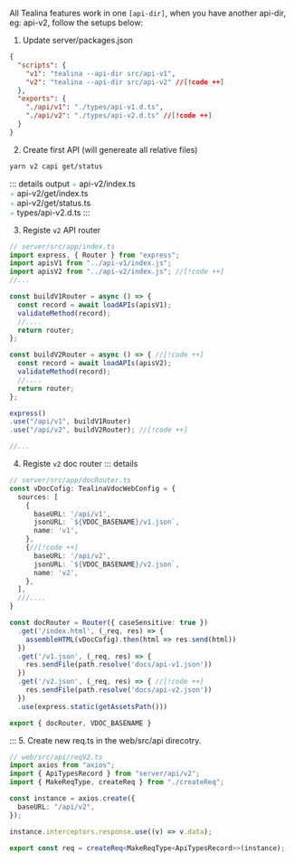 All Tealina features work in one `[api-dir]`, when you have another api-dir, eg: api-v2,
follow the setups below:

1. Update server/packages.json
```json {4}
{
  "scripts": {
    "v1": "tealina --api-dir src/api-v1",
    "v2": "tealina --api-dir src/api-v2" //[!code ++]
  },
  "exports": {
    "./api/v1": "./types/api-v1.d.ts",
    "./api/v2": "./types/api-v2.d.ts" //[!code ++]
  }
}
```
2. Create first API (will genereate all relative files)
```bash
yarn v2 capi get/status
```
::: details output
<span style="color:#3dd68c"> + </span> api-v2/index.ts\
<span style="color:#3dd68c"> + </span> api-v2/get/index.ts\
<span style="color:#3dd68c"> + </span> api-v2/get/status.ts\
<span style="color:#3dd68c"> + </span> types/api-v2.d.ts
:::

3. Registe `v2` API router

```ts {14-19}
// server/src/app/index.ts
import express, { Router } from "express";
import apisV1 from "../api-v1/index.js";
import apisV2 from "../api-v2/index.js"; //[!code ++]
//...

const buildV1Router = async () => {
  const record = await loadAPIs(apisV1);
  validateMethod(record);
  //....
  return router;
};

const buildV2Router = async () => { //[!code ++]
  const record = await loadAPIs(apisV2);
  validateMethod(record);
  //....
  return router;
};

express()
.use("/api/v1", buildV1Router)
.use("/api/v2", buildV2Router); //[!code ++]

//...
```
4. Registe `v2` doc router
::: details
```ts {9-13,25-27}
// server/src/app/docRouter.ts
const vDocCofig: TealinaVdocWebConfig = {
  sources: [
    {
      baseURL: '/api/v1',
      jsonURL: `${VDOC_BASENAME}/v1.json`,
      name: 'v1',
    },
    {//[!code ++]
      baseURL: '/api/v2',
      jsonURL: `${VDOC_BASENAME}/v2.json`,
      name: 'v2',
    },
  ],
  ///....
}

const docRouter = Router({ caseSensitive: true })
  .get('/index.html', (_req, res) => {
    assembleHTML(vDocCofig).then(html => res.send(html))
  })
  .get('/v1.json', (_req, res) => {
    res.sendFile(path.resolve('docs/api-v1.json'))
  })
  .get('/v2.json', (_req, res) => { //[!code ++]
    res.sendFile(path.resolve('docs/api-v2.json'))
  })
  .use(express.static(getAssetsPath()))

export { docRouter, VDOC_BASENAME }
```
:::
5. Create new req.ts in the web/src/api direcotry.

```ts [reqV2.ts] {3}
// web/src/api/reqV2.ts
import axios from "axios";
import { ApiTypesRecord } from "server/api/v2";
import { MakeReqType, createReq } from "./createReq";

const instance = axios.create({
  baseURL: "/api/v2",
});

instance.interceptors.response.use((v) => v.data);

export const req = createReq<MakeReqType<ApiTypesRecord>>(instance);
```

